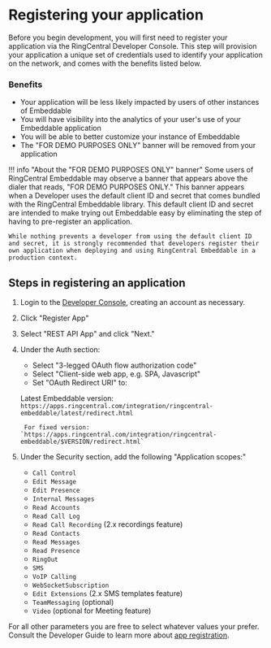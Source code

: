 # Registering your application

Before you begin development, you will first need to register your application via the RingCentral Developer Console. This step will provision your application a unique set of credentials used to identify your application on the network, and comes with the benefits listed below.

### Benefits

* Your application will be less likely impacted by users of other instances of Embeddable
* You will have visibility into the analytics of your user's use of your Embeddable application
* You will be able to better customize your instance of Embeddable
* The "FOR DEMO PURPOSES ONLY" banner will be removed from your application

!!! info "About the "FOR DEMO PURPOSES ONLY" banner" 
    Some users of RingCentral Embeddable may observe a banner that appears above the dialer that reads, "FOR DEMO PURPOSES ONLY." This banner appears when a Developer uses the default client ID and secret that comes bundled with the RingCentral Embeddable library. This default client ID and secret are intended to make trying out Embeddable easy by eliminating the step of having to pre-register an application. 

    While nothing prevents a developer from using the default client ID and secret, it is strongly recommended that developers register their own application when deploying and using RingCentral Embeddable in a production context.

## Steps in registering an application

1. Login to the [Developer Console](https://developers.ringcentral.com/login.html), creating an account as necessary.

2. Click "Register App"

3. Select "REST API App" and click "Next."

4. Under the Auth section:
    * Select "3-legged OAuth flow authorization code" 
	* Select "Client-side web app, e.g. SPA, Javascript"
    * Set "OAuth Redirect URI" to:
	  
	Latest Embeddable version: `https://apps.ringcentral.com/integration/ringcentral-embeddable/latest/redirect.html`

        For fixed version: `https://apps.ringcentral.com/integration/ringcentral-embeddable/$VERSION/redirect.html`

5. Under the Security section, add the following "Application scopes:"
    * `Call Control`
    * `Edit Message`
    * `Edit Presence`
    * `Internal Messages`
    * `Read Accounts`
    * `Read Call Log`
    * `Read Call Recording` (2.x recordings feature)
    * `Read Contacts`
    * `Read Messages`
    * `Read Presence`
    * `RingOut`
    * `SMS`
    * `VoIP Calling`
    * `WebSocketSubscription`
    * `Edit Extensions` (2.x SMS templates feature)
    * `TeamMessaging` (optional)
    * `Video` (optional for Meeting feature)


For all other parameters you are free to select whatever values your prefer. Consult the Developer Guide to learn more about [app registration](https://developers.ringcentral.com/guide/getting-started/register-app).
